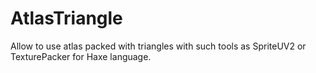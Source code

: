 # AtlasTriangle
Allow to use atlas packed with triangles with such tools as SpriteUV2 or TexturePacker for Haxe language.
